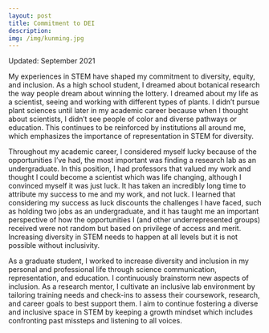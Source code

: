```yaml
---
layout: post
title: Commitment to DEI
description: 
img: /img/kunming.jpg
---
```

Updated: September 2021

My experiences in STEM have shaped my commitment to diversity, equity, and inclusion. As a high school student, I dreamed about botanical research the way people dream about winning the lottery. I dreamed about my life as a scientist, seeing and working with different types of plants. I didn’t pursue plant sciences until later in my academic career because when I thought about scientists, I didn’t see people of color and diverse pathways or education. This continues to be reinforced by institutions all around me, which emphasizes the importance of representation in STEM for diversity. 

Throughout my academic career, I considered myself lucky because of the opportunities I’ve had, the most important was finding a research lab as an undergraduate. In this position, I had professors that valued my work and thought I could become a scientist which was life changing, although I convinced myself it was just luck. It has taken an incredibly long time to attribute my success to me and my work, and not luck. I learned that considering my success as luck discounts the challenges I have faced, such as holding two jobs as an undergraduate, and it has taught me an important perspective of how the opportunities I (and other underrepresented groups) received were not random but based on privilege of access and merit. Increasing diversity in STEM needs to happen at all levels but it is not possible without inclusivity. 

As a graduate student, I worked to increase diversity and inclusion in my personal and professional life through science communication, representation, and education. I continuously brainstorm new aspects of inclusion. As a research mentor, I cultivate an inclusive lab environment by tailoring training needs and check-ins to assess their coursework, research, and career goals to best support them. I aim to continue fostering a diverse and inclusive space in STEM by keeping a growth mindset which includes confronting past missteps and listening to all voices.

